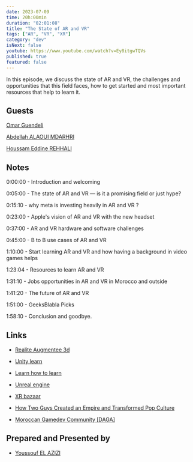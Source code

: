```yaml
---
date: 2023-07-09
time: 20h:00min
duration: "02:01:08"
title: "The State of AR and VR"
tags: ["AR", "VR", "XR"]
category: "dev"
isNext: false
youtube: https://www.youtube.com/watch?v=Ey8itgwTQVs
published: true
featured: false
---
```


In this episode, we discuss the state of AR and VR, the challenges and opportunities that this field faces, how to get started and most important resources that help to learn it.

## Guests

[Omar Guendeli](https://www.linkedin.com/in/omar-guendeli-70a57862)

[Abdellah ALAOUI MDARHRI](https://www.linkedin.com/in/abdellah-alaoui-mdarhri-45456734/)

[Houssam Eddine REHHALI](https://www.linkedin.com/in/houssam-eddine-rehhali/)

## Notes

0:00:00 - Introduction and welcoming

0:05:00 - The state of AR and VR — is it a promising field or just hype?

0:15:10 - why meta is investing heavily in AR and VR ?

0:23:00 - Apple's vision of AR and VR with the new headset

0:37:00 - AR and VR hardware and software challenges

0:45:00 - B to B use cases of AR and VR

1:10:00 - Start learning AR and VR and how having a background in video games helps

1:23:04 - Resources to learn AR and VR

1:31:10 - Jobs opportunities in AR and VR in Morocco and outside

1:41:20 - The future of AR and VR

1:51:00 - GeeksBlabla Picks

1:58:10 - Conclusion and goodbye.

## Links

- [Realite Augmentee 3d](https://simplon.co/formation/developpeur-euse-realite-virtuelle-realite-augmentee-3d-temps-reel/990)

- [Unity learn](https://learn.unity.com/)

- [Learn how to learn](https://geeksblabla.com/blablas/learning-how-to-learn)

- [Unreal engine](https://ue4resources.com/)

- [XR bazaar](https://xrbazaar.co/)

- [How Two Guys Created an Empire and Transformed Pop Culture](https://www.amazon.com/Masters-Doom-Created-Transformed-Culture/dp/0812972155)

- [Moroccan Gamedev Community [DAGA]](https://www.facebook.com/groups/670735856666271/?_rdc=2&_rdr)

## Prepared and Presented by

- [Youssouf EL AZIZI](https://elazizi.com)
